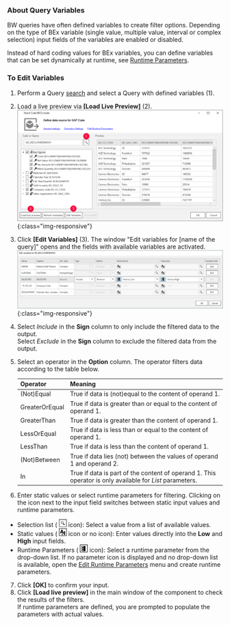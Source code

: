 
### About Query Variables
BW queries have often defined variables to create filter options. Depending on the type of BEx variable (single value, multiple value, interval or complex selection) input fields of the variables are enabled or disabled.

Instead of hard coding values for BEx variables, you can define variables that can be set dynamically at runtime, see [Runtime Parameters](./edit-runtime-parameters).

### To Edit Variables
1. Perform a Query [search](./bw-cube-extraction-define#look-up-a-bw-cube-or-query) and select a Query with defined variables (1).
2. Load a live preview via **[Load Live Preview]** (2). 
![Edit Variables Button](/img/content/XU-BExQuery-Variable.png){:class="img-responsive"}
3. Click **[Edit Variables]** (3). The window "Edit variables for [name of the query]" opens and the fields with available variables are activated. 
![Edit-Variables](/img/content/Edit-Variables.png){:class="img-responsive"}
4. Select *Include* in the **Sign** column to only include the filtered data to the output. <br>
Select *Exclude* in the **Sign** column to exclude the filtered data from the output.
5. Select an operator in the **Option** column. The operator filters data according to the table below.

   | Operator   |      Meaning      |  
   |:---------|:------------- |
   |(Not)Equal |  True if data is (not)equal to the content of operand 1.|
   |GreaterOrEqual |  True if data is greater than or equal to the content of operand 1.|
   |GreaterThan |  True if data is greater than the content of operand 1.|
   |LessOrEqual | True if data is less than or equal to the content of operand 1.|
   |LessThan | True if data is less than the content of operand 1.|
   |(Not)Between | True if data lies (not) between the values of operand 1 and operand 2. |
   |In | True if data is part of the content of operand 1. This operator is only available for *List* parameters.|
6. Enter static values or select runtime parameters for filtering. 
Clicking on the icon next to the input field switches between static input values and runtime parameters.<br>
- Selection list ( ![magnifying-glass](/img/content/icons/magnifying-glass.png) icon): Select a value from a list of available values.
- Static values ( ![static-value](/img/content/icons/runtime-parameters-static.png) icon or no icon): Enter values directly into the **Low** and **High** input fields. 
- Runtime Parameters ( ![dynamic-value](/img/content/icons/runtime-parameters-dynamic.png) icon):
Select a runtime parameter from the drop-down list.
If no parameter icon is displayed and no drop-down list is available, open the [Edit Runtime Parameters](./bw-cube-settings#edit-runtime-parameters) menu and create runtime parameters. <br>
7. Click **[OK]** to confirm your input.
8. Click **[Load live preview]** in the main window of the component to check the results of the filters. <br>
If runtime parameters are defined, you are prompted to populate the parameters with actual values.

